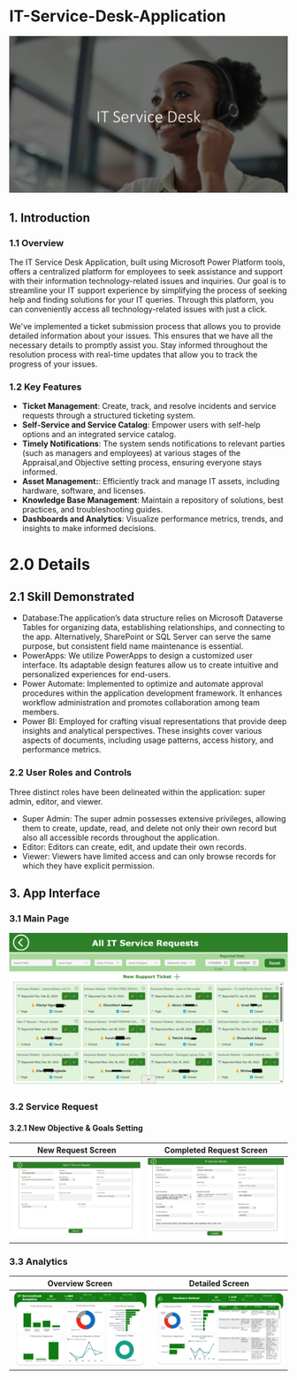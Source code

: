 # IT-Service-Desk-Application
![](HomePage.png)
## 1. Introduction

### 1.1 Overview
The IT Service Desk Application, built using Microsoft Power Platform tools, offers a centralized platform for employees to seek assistance and support with their information technology-related issues and inquiries. Our goal is to streamline your IT support experience by simplifying the process of seeking help and finding solutions for your IT queries. Through this platform, you can conveniently access all technology-related issues with just a click.

We've implemented a ticket submission process that allows you to provide detailed information about your issues. This ensures that we have all the necessary details to promptly assist you. Stay informed throughout the resolution process with real-time updates that allow you to track the progress of your issues.
### 1.2 Key Features
- **Ticket Management**: Create, track, and resolve incidents and service requests through a structured ticketing system.
- **Self-Service and Service Catalog**: Empower users with self-help options and an integrated service catalog.
- **Timely Notifications**: The system sends notifications to relevant parties (such as managers and employees) at various stages of the Appraisal,and Objective setting process, ensuring everyone stays informed.
- **Asset Management:**: Efficiently track and manage IT assets, including hardware, software, and licenses.
- **Knowledge Base Management**: Maintain a repository of solutions, best practices, and troubleshooting guides.
- **Dashboards and Analytics**: Visualize performance metrics, trends, and insights to make informed decisions.

# 2.0 Details
## 2.1 Skill Demonstrated
- Database:The application’s data structure relies on Microsoft Dataverse Tables for organizing data, establishing relationships, and connecting to the app.
Alternatively, SharePoint or SQL Server can serve the same purpose, but consistent field name maintenance is essential.
- PowerApps: We utilize PowerApps to design a customized user interface.
Its adaptable design features allow us to create intuitive and personalized experiences for end-users.
- Power Automate: Implemented to optimize and automate approval procedures within the application development framework.
It enhances workflow administration and promotes collaboration among team members.
- Power BI: Employed for crafting visual representations that provide deep insights and analytical perspectives.
These insights cover various aspects of documents, including usage patterns, access history, and performance metrics. 

### 2.2 User Roles and Controls
Three distinct roles have been delineated within the application: super admin, editor, and viewer.
- Super Admin: The super admin possesses extensive privileges, allowing them to create, update, read, and delete not only their own record but also all accessible records throughout the application.
- Editor: Editors can create, edit, and update their own records.
- Viewer: Viewers have limited access and can only browse records for which they have explicit permission.

## 3. App Interface

### 3.1 Main Page

![](ITServiceHome.png)

### 3.2 Service Request

#### 3.2.1 New Objective & Goals Setting

New Request Screen | Completed Request Screen
:------------------:|:---------------------:
![](NewServiceRequest.png)   | ![](ClosedRequest.png)


### 3.3 Analytics
Overview Screen | Detailed Screen
:------------------:|:---------------------:
![](analytics1.png)   | ![](analytics2.png)




